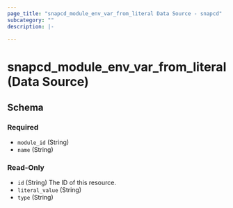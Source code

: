 ```yaml
---
page_title: "snapcd_module_env_var_from_literal Data Source - snapcd"
subcategory: ""
description: |-
  
---
```


# snapcd_module_env_var_from_literal (Data Source)






<!-- schema generated by tfplugindocs -->
## Schema

### Required

- `module_id` (String)
- `name` (String)

### Read-Only

- `id` (String) The ID of this resource.
- `literal_value` (String)
- `type` (String)
